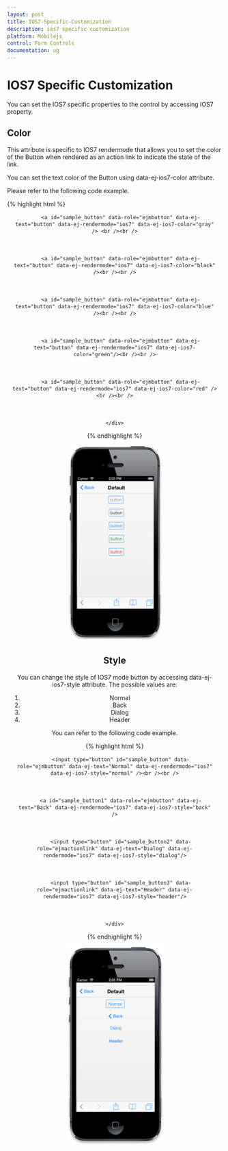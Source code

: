 ```yaml
---
layout: post
title: IOS7-Specific-Customization
description: ios7 specific customization
platform: Mobilejs
control: Form Controls
documentation: ug
---
```


# IOS7 Specific Customization

You can set the IOS7 specific properties to the control by accessing IOS7 property.

## Color

This attribute is specific to IOS7 rendermode that allows you to set the color of the Button when rendered as an action link to indicate the state of the link. 

You can set the text color of the Button using data-ej-ios7-color attribute.

Please refer to the following code example.

{% highlight html %}

<div align="center" style="margin:10px">

        <a id="sample_button" data-role="ejmbutton" data-ej-text="button" data-ej-rendermode="ios7" data-ej-ios7-color="gray" /> <br /><br />



        <a id="sample_button" data-role="ejmbutton" data-ej-text="button" data-ej-rendermode="ios7" data-ej-ios7-color="black" /><br /><br />



        <a id="sample_button" data-role="ejmbutton" data-ej-text="button" data-ej-rendermode="ios7" data-ej-ios7-color="blue" /><br /><br />



        <a id="sample_button" data-role="ejmbutton" data-ej-text="button" data-ej-rendermode="ios7" data-ej-ios7-color="green"/><br /><br />



        <a id="sample_button" data-role="ejmbutton" data-ej-text="button" data-ej-rendermode="ios7" data-ej-ios7-color="red" /><br /><br />



    </div>

{% endhighlight %}



![C:/Users/deepal/AppData/Local/Temp/SNAGHTML1f717c65.PNG](IOS7-Specific-Customization_images/IOS7-Specific-Customization_img1.png)

## Style

You can change the style of IOS7 mode button by accessing data-ej-ios7-style attribute. The possible values are:

1. Normal
2. Back
3. Dialog
4. Header

You can refer to the following code example.

{% highlight html %}



<div align="center" style="margin:10px">

        <input type="button" id="sample_button" data-role="ejmbutton" data-ej-text="Normal" data-ej-rendermode="ios7" data-ej-ios7-style="normal" /><br /><br />



        <a id="sample_button1" data-role="ejmbutton" data-ej-text="Back" data-ej-rendermode="ios7" data-ej-ios7-style="back" />



        <input type="button" id="sample_button2" data-role="ejmactionlink" data-ej-text="Dialog" data-ej-rendermode="ios7" data-ej-ios7-style="dialog"/>



        <input type="button" id="sample_button3" data-role="ejmactionlink" data-ej-text="Header" data-ej-rendermode="ios7" data-ej-ios7-style="header"/>



    </div>

{% endhighlight %}

![C:/Users/deepal/AppData/Local/Temp/SNAGHTML1f700342.PNG](IOS7-Specific-Customization_images/IOS7-Specific-Customization_img2.png)